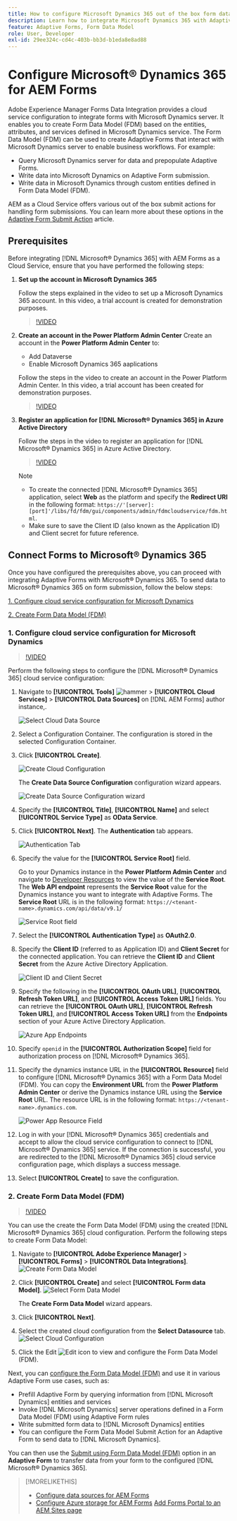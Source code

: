 ```yaml
---
title: How to configure Microsoft Dynamics 365 out of the box form data models for Adaptive Forms?
description: Learn how to integrate Microsoft Dynamics 365 with Adaptive Forms.
feature: Adaptive Forms, Form Data Model
role: User, Developer
exl-id: 29ee324c-cd4c-403b-bb3d-b1eda8e8ad88
---
```

# Configure Microsoft&reg; Dynamics 365 for AEM Forms 

Adobe Experience Manager Forms Data Integration provides a cloud service configuration to integrate forms with Microsoft Dynamics server. It enables you to create Form Data Model (FDM) based on the entities, attributes, and services defined in Microsoft Dynamics service. The Form Data Model (FDM) can be used to create Adaptive Forms that interact with Microsoft Dynamics server to enable business workflows. For example:
* Query Microsoft Dynamics server for data and prepopulate Adaptive Forms.
* Write data into Microsoft Dynamics on Adaptive Form submission.
* Write data in Microsoft Dynamics through custom entities defined in Form Data Model (FDM).

AEM as a Cloud Service offers various out of the box submit actions for handling form submissions. You can learn more about these options in the [Adaptive Form Submit Action](/help/forms/configure-submit-actions-core-components.md)  article.

<!-- 
[[!DNL Experience Manager Forms] Data Integration](data-integration.md) provides [!DNL Microsoft&reg; Dynamics 365] Cloud Services to integrate Adaptive Forms with out of the box Form Data Model (FDM). The Adaptive Forms can then interact with [!DNL Microsoft&reg; Dynamics 365] servers to enable business workflows. For example:

* Write data into [!DNL Microsoft&reg; Dynamics 365] on Adaptive Form submission.
* Write data in [!DNL Microsoft&reg; Dynamics 365] through custom entities defined in Form Data Model (FDM) and conversely.
* Query [!DNL Microsoft&reg; Dynamics 365]server for data and prepopulate Adaptive Forms.
* Read data from [!DNL Microsoft&reg; Dynamics 365] server.

[!DNL Microsoft&reg; Dynamics 365] cloud services and Form Data Model (FDM) are available out of the box on the [!DNL AEM Forms] Server after you [set up a development project for Forms based on Experience Manager archetype](setup-local-development-environment.md#forms-cloud-service-local-development-environment).

>[!NOTE]
>
>Microsoft&reg; Dynamics 365 cloud services and Form Data Model (FDM) are available out of the box only if you set up an [!DNL Experience Manager Forms] as a [!DNL Cloud Service] project based on [AEM Archetype 30](https://github.com/adobe/aem-project-archetype/releases/tag/aem-project-archetype-30) or later.-->

## Prerequisites

Before integrating [!DNL Microsoft® Dynamics 365] with AEM Forms as a Cloud Service, ensure that you have performed the following steps:


1. **Set up the account in Microsoft Dynamics 365** 
   
     Follow the steps explained in the video to set up a Microsoft Dynamics 365 account. In this video, a trial account is created for demonstration purposes.

    >[!VIDEO](https://video.tv.adobe.com/v/3444389/)

1. **Create an account in the Power Platform Admin Center**
    Create an account in the **Power Platform Admin Center** to: 
    * Add Dataverse
    * Enable Microsoft Dynamics 365 aaplications
    
    Follow the steps in the video to create an account in the Power Platform Admin Center. In this video, a trial account has been created for demonstration purposes.
    >[!VIDEO](https://video.tv.adobe.com/v/3444388)

1. **Register an application for [!DNL Microsoft&reg; Dynamics 365] in Azure Active Directory**

    Follow the steps in the video to register an application for [!DNL Microsoft&reg; Dynamics 365] in Azure Active Directory.

    >[!VIDEO](https://video.tv.adobe.com/v/3444369/dynamics365integration-microsoftdynamics-apiaccess-azuread-appregistration)

    >[!NOTE]
    >
    > * To create the connected [!DNL Microsoft® Dynamics 365] application, select **Web** as the platform and specify the **Redirect URI** in the following format: `https://'[server]:[port]'/libs/fd/fdm/gui/components/admin/fdmcloudservice/fdm.html`.
    > * Make sure to save the Client ID (also known as the Application ID) and Client secret for future reference.
    
## Connect Forms to Microsoft&reg; Dynamics 365

Once you have configured the prerequisites above, you can proceed with integrating Adaptive Forms with Microsoft® Dynamics 365. To send data to Microsoft® Dynamics 365 on form submission, follow the below steps:

[1. Configure cloud service configuration for Microsoft Dynamics](#1-configure-cloud-service-configuration-for-microsoft-dynamics)

[2. Create Form Data Model (FDM)](#2-create-form-data-model-fdm)

### 1. Configure cloud service configuration for Microsoft Dynamics

 >[!VIDEO](https://video.tv.adobe.com/v/3444370/cloudconfiguration-dataintegration-adobeexperiencemanager-aemforms-microsoftdynamics)

Perform the following steps to configure the [!DNL Microsoft&reg; Dynamics 365] cloud service configuration:

1. Navigate to **[!UICONTROL Tools]** ![hammer](assets/hammer.png) &gt; **[!UICONTROL Cloud Services]** &gt; **[!UICONTROL Data Sources]** on [!DNL AEM Forms] author instance,.

    ![Select Cloud Data Source](/help/forms/assets/dynamics-data-source.png)
1. Select a Configuration Container. The configuration is stored in the selected Configuration Container.
1. Click **[!UICONTROL Create]**.

    ![Create Cloud Configuration](/help/forms/assets/dynamics-select-configuration.png)

    The **Create Data Source Configuration** configuration wizard appears.

    ![Create Data Source Configuration wizard](/help/forms/assets/dynamics-create-data-configuration.png)

1. Specify the **[!UICONTROL Title]**, **[!UICONTROL Name]** and select **[!UICONTROL Service Type]** as **OData Service**.
1. Click **[!UICONTROL Next]**. The **Authentication** tab appears.

    ![Authentication Tab](/help/forms/assets/dynamics-authentication-tab.png)

1. Specify the value for the **[!UICONTROL Service Root]** field. 

    Go to your Dynamics instance in the **Power Platform Admin Center** and navigate to [Developer Resources](https://docs.microsoft.com/en-us/powerapps/developer/data-platform/view-download-developer-resources) to view the value of the **Service Root**. The **Web API endpoint** represents the **Service Root** value for the Dynamics instance you want to integrate with Adaptive Forms. The **Service Root** URL  is in the following format: `https://<tenant-name>.dynamics.com/api/data/v9.1/`

    ![Service Root field](/help/forms/assets/dynamics-service-root.png)

1. Select the **[!UICONTROL Authentication Type]** as **OAuth2.0**.
1. Specify the **Client ID** (referred to as Application ID) and **Client Secret** for the connected application. 
   You can retrieve the **Client ID** and **Client Secret** from the Azure Active Directory Application.

    ![Client ID and Client Secret](/help/forms/assets/dynamics-azure-app-resgistration.png)

1. Specify the following in the **[!UICONTROL OAuth URL]**, **[!UICONTROL Refresh Token URL]**, and **[!UICONTROL Access Token URL]** fields.
   You can retrieve the **[!UICONTROL OAuth URL]**, **[!UICONTROL Refresh Token URL]**, and **[!UICONTROL Access Token URL]** from the **Endpoints** section of your Azure Active Directory Application.

    ![Azure App Endpoints](/help/forms/assets/dynamics-azure-app-endpoints.png)

1. Specify `openid` in the **[!UICONTROL Authorization Scope]** field for authorization process on [!DNL Microsoft&reg; Dynamics 365].
1. Specify the dynamics instance URL in the **[!UICONTROL Resource]** field to configure [!DNL Microsoft&reg; Dynamics 365] with a Form Data Model (FDM). 
    You can copy the **Environment URL** from the **Power Platform Admin Center** or derive the Dynamics instance URL using the **Service Root** URL. The resource URL is in the following format: `https://<tenant-name>.dynamics.com`.

    ![Power App Resource Field](/help/forms/assets/dynamics-resource-field.png)

1. Log in with your [!DNL Microsoft&reg; Dynamics 365] credentials and accept to allow the cloud service configuration to connect to [!DNL Microsoft&reg; Dynamics 365] service. If the connection is successful, you are redirected to the [!DNL Microsoft&reg; Dynamics 365] cloud service configuration page, which displays a success message.
1. Select **[!UICONTROL Create]** to save the configuration.

### 2. Create Form Data Model (FDM)

>[!VIDEO](https://video.tv.adobe.com/v/3444367/aemforms-adobeexperiencemanager-formdatamodel--dataintegration-digitalforms)

You can use the create the Form Data Model (FDM) using the created [!DNL Microsoft&reg; Dynamics 365] cloud configuration. Perform the following steps to create Form Data Model:

1. Navigate to **[!UICONTROL Adobe Experience Manager]** &gt; **[!UICONTROL Forms]** &gt; **[!UICONTROL Data Integrations]**. 
   ![Create Form Data Model](/help/forms/assets/dynamics-create-fdm.png)

1. Click **[!UICONTROL Create]** and select **[!UICONTROL Form data Model]**. 
   ![Select Form Data Model](/help/forms/assets/dynamics-select-fdm.png)
   
   The **Create Form Data Model** wizard appears.
1. Click **[!UICONTROL Next]**.
1. Select the created cloud configuration from the **Select Datasource** tab. 
    ![Select Cloud Configuration](/help/forms/assets/dynamics-select-cloud-config.png)

1. Click the Edit ![Edit](assets/edit.png) icon to view and configure the Form Data Model (FDM).

Next, you can [configure the Form Data Model (FDM)](/help/forms/work-with-form-data-model.md#configure-services) and use it in various Adaptive Form use cases, such as:

* Prefill Adaptive Form by querying information from [!DNL Microsoft Dynamics] entities and services
* Invoke [!DNL Microsoft Dynamics] server operations defined in a Form Data Model (FDM) using Adaptive Form rules
* Write submitted form data to [!DNL Microsoft Dynamics] entities
* You can configure the Form Data Model Submit Action for an Adaptive Form to send data to [!DNL Microsoft Dynamics].

You can then use the [Submit using Form Data Model (FDM)](/help/forms/using-form-data-model.md) option in an **Adaptive Form** to transfer data from your form to the configured [!DNL Microsoft® Dynamics 365].


>[!MORELIKETHIS]
>
>* [Configure data sources for AEM Forms](/help/forms/configure-data-sources.md)
>* [Configure Azure storage for AEM Forms](/help/forms/configure-azure-storage.md)
>  [Add Forms Portal to an AEM Sites page](/help/forms/configure-forms-portal.md)
